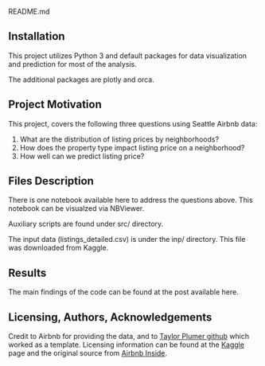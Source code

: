 README.md

## Installation

This project utilizes Python 3 and default packages for data visualization and prediction for most of the analysis.

The additional packages are plotly and orca.

## Project Motivation

This project, covers the following three questions using Seattle Airbnb data:

  1. What are the distribution of listing prices by neighborhoods?
  2. How does the property type impact listing price on a neighborhood?
  3. How well can we predict listing price?

## Files Description

There is one notebook available here to address the questions above.
This notebook can be visualzed via NBViewer.

Auxiliary scripts are found under src/ directory.

The input data (listings_detailed.csv) is under the inp/ directory.
This file was downloaded from Kaggle.

## Results
The main findings of the code can be found at the post available here.

## Licensing, Authors, Acknowledgements

Credit to Airbnb for providing the data,
and to [Taylor Plumer github](https://github.com/taylorplumer/seattle-airbnb) which worked as a template.
Licensing information can be found at the [Kaggle](https://www.kaggle.com/airbnb/seattle)
page and the original source from [Airbnb Inside](http://insideairbnb.com/get-the-data.html).


